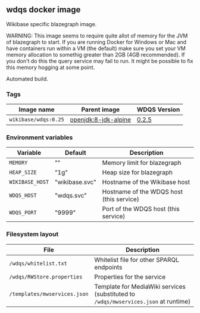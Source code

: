 ## wdqs docker image

Wikibase specific blazegraph image.

WARNING: This image seems to require quite allot of memory for the JVM of blazegraph to start. If you are running Docker for Windows or Mac and have containers run within a VM (the default) make sure you set your VM memory allocation to somethig greater than 2GB (4GB recommended). If you don't do this the query service may fail to run. It might be possible to fix this memory hogging at some point.

Automated build.

### Tags

Image name                    | Parent image             | WDQS Version
----------------------------- | ------------------------ | --------------
`wikibase/wdqs:0.25` | [openjdk:8-jdk-alpine](https://hub.docker.com/_/openjdk/) | [0.2.5](https://search.maven.org/#artifactdetails%7Corg.wikidata.query.rdf%7Cservice%7C0.2.5%7Cpom)


### Environment variables

Variable          | Default        | Description
------------------|  --------------| ----------
`MEMORY`          | ""             | Memory limit for blazegraph
`HEAP_SIZE`       | "1g"           | Heap size for blazegraph
`WIKIBASE_HOST`   | "wikibase.svc" | Hostname of the Wikibase host
`WDQS_HOST`       | "wdqs.svc"     | Hostname of the WDQS host (this service)
`WDQS_PORT`       | "9999"         | Port of the WDQS host (this service)


### Filesystem layout

File                              | Description
--------------------------------- | ------------------------------------------------------------------------------
`/wdqs/whitelist.txt`             | Whitelist file for other SPARQL endpoints
`/wdqs/RWStore.properties`        | Properties for the service
`/templates/mwservices.json`      | Template for MediaWiki services (substituted to `/wdqs/mwservices.json` at runtime)
